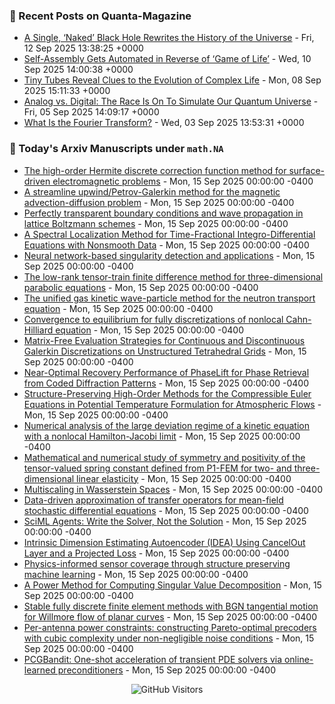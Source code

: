 ### 📝 Recent Posts on Quanta-Magazine
<!-- quanta starts -->
* <a href="https://www.quantamagazine.org/a-single-naked-black-hole-rewrites-the-history-of-the-universe-20250912/">A Single, ‘Naked’ Black Hole Rewrites the History of the Universe</a> - Fri, 12 Sep 2025 13:38:25 +0000
* <a href="https://www.quantamagazine.org/self-assembly-gets-automated-in-reverse-of-game-of-life-20250910/">Self-Assembly Gets Automated in Reverse of ‘Game of Life’</a> - Wed, 10 Sep 2025 14:00:38 +0000
* <a href="https://www.quantamagazine.org/tiny-tubes-reveal-clues-to-the-evolution-of-complex-life-20250908/">Tiny Tubes Reveal Clues to the Evolution of Complex Life</a> - Mon, 08 Sep 2025 15:11:33 +0000
* <a href="https://www.quantamagazine.org/analog-vs-digital-the-race-is-on-to-simulate-our-quantum-universe-20250905/">Analog vs. Digital: The Race Is On To Simulate Our Quantum Universe</a> - Fri, 05 Sep 2025 14:09:17 +0000
* <a href="https://www.quantamagazine.org/what-is-the-fourier-transform-20250903/">What Is the Fourier Transform?</a> - Wed, 03 Sep 2025 13:53:31 +0000
<!-- quanta ends -->


### 📝 Today's Arxiv Manuscripts under ``math.NA``
<!-- arxiv-math-na starts -->
* <a href="https://arxiv.org/abs/2509.09857">The high-order Hermite discrete correction function method for surface-driven electromagnetic problems</a> - Mon, 15 Sep 2025 00:00:00 -0400
* <a href="https://arxiv.org/abs/2509.09913">A streamline upwind/Petrov-Galerkin method for the magnetic advection-diffusion problem</a> - Mon, 15 Sep 2025 00:00:00 -0400
* <a href="https://arxiv.org/abs/2509.10066">Perfectly transparent boundary conditions and wave propagation in lattice Boltzmann schemes</a> - Mon, 15 Sep 2025 00:00:00 -0400
* <a href="https://arxiv.org/abs/2509.10091">A Spectral Localization Method for Time-Fractional Integro-Differential Equations with Nonsmooth Data</a> - Mon, 15 Sep 2025 00:00:00 -0400
* <a href="https://arxiv.org/abs/2509.10110">Neural network-based singularity detection and applications</a> - Mon, 15 Sep 2025 00:00:00 -0400
* <a href="https://arxiv.org/abs/2509.10142">The low-rank tensor-train finite difference method for three-dimensional parabolic equations</a> - Mon, 15 Sep 2025 00:00:00 -0400
* <a href="https://arxiv.org/abs/2509.10178">The unified gas kinetic wave-particle method for the neutron transport equation</a> - Mon, 15 Sep 2025 00:00:00 -0400
* <a href="https://arxiv.org/abs/2509.10180">Convergence to equilibrium for fully discretizations of nonlocal Cahn-Hilliard equation</a> - Mon, 15 Sep 2025 00:00:00 -0400
* <a href="https://arxiv.org/abs/2509.10226">Matrix-Free Evaluation Strategies for Continuous and Discontinuous Galerkin Discretizations on Unstructured Tetrahedral Grids</a> - Mon, 15 Sep 2025 00:00:00 -0400
* <a href="https://arxiv.org/abs/2509.10300">Near-Optimal Recovery Performance of PhaseLift for Phase Retrieval from Coded Diffraction Patterns</a> - Mon, 15 Sep 2025 00:00:00 -0400
* <a href="https://arxiv.org/abs/2509.10311">Structure-Preserving High-Order Methods for the Compressible Euler Equations in Potential Temperature Formulation for Atmospheric Flows</a> - Mon, 15 Sep 2025 00:00:00 -0400
* <a href="https://arxiv.org/abs/2509.10323">Numerical analysis of the large deviation regime of a kinetic equation with a nonlocal Hamilton-Jacobi limit</a> - Mon, 15 Sep 2025 00:00:00 -0400
* <a href="https://arxiv.org/abs/2509.10335">Mathematical and numerical study of symmetry and positivity of the tensor-valued spring constant defined from P1-FEM for two- and three-dimensional linear elasticity</a> - Mon, 15 Sep 2025 00:00:00 -0400
* <a href="https://arxiv.org/abs/2509.10415">Multiscaling in Wasserstein Spaces</a> - Mon, 15 Sep 2025 00:00:00 -0400
* <a href="https://arxiv.org/abs/2509.09891">Data-driven approximation of transfer operators for mean-field stochastic differential equations</a> - Mon, 15 Sep 2025 00:00:00 -0400
* <a href="https://arxiv.org/abs/2509.09936">SciML Agents: Write the Solver, Not the Solution</a> - Mon, 15 Sep 2025 00:00:00 -0400
* <a href="https://arxiv.org/abs/2509.10011">Intrinsic Dimension Estimating Autoencoder (IDEA) Using CancelOut Layer and a Projected Loss</a> - Mon, 15 Sep 2025 00:00:00 -0400
* <a href="https://arxiv.org/abs/2509.10363">Physics-informed sensor coverage through structure preserving machine learning</a> - Mon, 15 Sep 2025 00:00:00 -0400
* <a href="https://arxiv.org/abs/2410.23999">A Power Method for Computing Singular Value Decomposition</a> - Mon, 15 Sep 2025 00:00:00 -0400
* <a href="https://arxiv.org/abs/2503.23152">Stable fully discrete finite element methods with BGN tangential motion for Willmore flow of planar curves</a> - Mon, 15 Sep 2025 00:00:00 -0400
* <a href="https://arxiv.org/abs/2508.09646">Per-antenna power constraints: constructing Pareto-optimal precoders with cubic complexity under non-negligible noise conditions</a> - Mon, 15 Sep 2025 00:00:00 -0400
* <a href="https://arxiv.org/abs/2509.08765">PCGBandit: One-shot acceleration of transient PDE solvers via online-learned preconditioners</a> - Mon, 15 Sep 2025 00:00:00 -0400
<!-- arxiv-math-na ends -->

<div align="center">
  
![GitHub Visitors](https://api.visitorbadge.io/api/visitors?path=https%3A%2F%2Fgithub.com%2Flowrank&label=profile%20views&labelColor=%231e1e2e&countColor=%23cba6f7)



</div>
